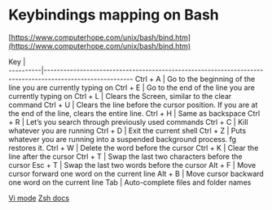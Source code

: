 # Keybindings mapping on Bash

[https://www.computerhope.com/unix/bash/bind.htm](https://www.computerhope.com/unix/bash/bind.htm)

Key       |      
----------|---------------------------------------------------------------------------------------------------------
Ctrl + A  |  Go to the beginning of the line you are currently typing on
Ctrl + E  |  Go to the end of the line you are currently typing on
Ctrl + L  |  Clears the Screen, similar to the clear command
Ctrl + U  |  Clears the line before the cursor position. If you are at the end of the line, clears the entire line.
Ctrl + H  |  Same as backspace
Ctrl + R  |  Let’s you search through previously used commands
Ctrl + C  |  Kill whatever you are running
Ctrl + D  |  Exit the current shell
Ctrl + Z  |  Puts whatever you are running into a suspended background process. fg restores it.
Ctrl + W  |  Delete the word before the cursor
Ctrl + K  |  Clear the line after the cursor
Ctrl + T  |  Swap the last two characters before the cursor
Esc + T   |  Swap the last two words before the cursor
Alt + F   |  Move cursor forward one word on the current line
Alt + B   |  Move cursor backward one word on the current line
Tab       |  Auto-complete files and folder names


[Vi mode](https://dev.to/brandonwallace/how-to-use-vim-mode-on-the-command-line-in-bash-fnn)
[Zsh docs](https://zsh.sourceforge.io/Doc/Release/Zsh-Line-Editor.html)


